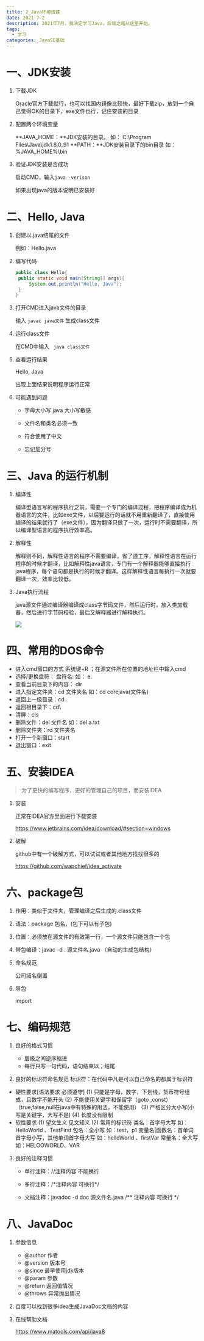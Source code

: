 ```yaml
---
title: 2_Java环境搭建
date: 2021-7-2
description: 2021年7月，我决定学习Java，后端之路从这里开始。
tags:
  - 学习
categories: JavaSE基础
---
```


# 一、JDK安装

1. 下载JDK

   Oracle官方下载就行，也可以找国内镜像比较快，最好下载zip，放到一个自己觉得OK的目录下，exe文件也行，记住安装的目录

2. 配置两个环境变量

   **JAVA_HOME：**JDK安装的目录。 如： C:\Program Files\Java\jdk1.8.0_91
   **PATH：**JDK安装目录下的bin目录 如：%JAVA_HOME%\bin

3. 验证JDK安装是否成功

   启动CMD，输入```java -verison```

   如果出现java的版本说明已安装好

# 二、Hello, Java

1. 创建以.java结尾的文件

   例如：Hello.java

2. 编写代码

   ```java
   public class Hello{
   	public static void main(String[] args){
   		System.out.println("Hello, Java");
   	}
   }
   ```

3. 打开CMD进入java文件的目录

   输入 ```javac java文件``` 生成class文件

4. 运行class文件

   在CMD中输入 ``` java class文件```

5. 查看运行结果

   Hello, Java

   出现上面结果说明程序运行正常

6. 可能遇到问题 

   - 字母大小写 java 大小写敏感

   - 文件名和类名必须一致

   - 符合使用了中文
   - 忘记加分号

# 三、Java 的运行机制

1. 编译性

   编译型语言写的程序执行之前，需要一个专门的编译过程，把程序编译成为机器语言的文件，比如exe文件，以后要运行的话就不用重新翻译了，直接使用编译的结果就行了（exe文件），因为翻译只做了一次，运行时不需要翻译，所以编译型语言的程序执行效率高。

2. 解释性

   解释则不同，解释性语言的程序不需要编译，省了道工序，解释性语言在运行程序的时候才翻译，比如解释性java语言，专门有一个解释器能够直接执行java程序，每个语句都是执行的时候才翻译。这样解释性语言每执行一次就要翻译一次，效率比较低。

3. Java执行流程

   java源文件通过编译器编译成class字节码文件，然后运行时，放入类加载器，然后进行字节码校验，最后又解释器进行解释执行。

   ![](../img/202211041507993.png)

# 四、常用的DOS命令

- 进入cmd窗口的方式 系统键+R ；在源文件所在位置的地址栏中输入cmd
- 选择/更换盘符： 盘符名: 如： e:
- 查看当前目录下的内容： dir
- 进入指定文件夹：cd 文件夹名 如：cd corejava(文件名)
- 返回上一级目录：cd..
- 返回根目录下：cd\
- 清屏：cls
- 删除文件：del 文件名 如：del a.txt
- 删除文件夹：rd 文件夹名
- 打开一个新窗口：start
- 退出窗口：exit



# 五、安装IDEA

> 为了更快的编写程序，更好的管理自己的项目，而安装IDEA

1. 安装

   正常在IDEA官方里面进行下载安装

   https://www.jetbrains.com/idea/download/#section=windows

2. 破解

   github中有一个破解方式，可以试试或者其他地方找找很多的

   https://github.com/wapchief/idea_activate

# 六、package包

1. 作用：类似于文件夹，管理编译之后生成的.class文件
2. 语法：package 包名，(包下可以有子包)
3. 位置：必须放在源文件的有效第一行，一个源文件只能包含一个包
4. 带包编译：javac -d . 源文件名.java （自动的生成包结构）
5. 命名规范

   公司域名倒置
6. 导包

   import

# 七、编码规范

1. 良好的格式习惯

   - 层级之间逆序缩进
   - 每行只写一句代码，语句结束以；结尾
2. 良好的标识符命名规范
    标识符：在代码中凡是可以自己命名的都属于标识符

  - 硬性要求[语法要求 必须遵守]
    (1) 只能是字母，数字，下划线，货币符号组成，且数字不能开头
    (2) 不能使用关键字和保留字（goto ,const）（true,false,null在java中有特殊的用法，不能使用）
    (3) 严格区分大小写(小写是关键字，大写不是)
    (4) 长度没有限制
  - 软性要求
    (1) 望文生义 见文知义
    (2) 常用的标识符
    类名：首字母大写 如：HelloWorld 、TestFirst
    包名：全小写 如：test，p1
    变量名|函数名：首单词首字母小写，其他单词首字母大写
    如：helloWorld 、firstVar
    常量名：全大写 如：HELOOWORLD、VAR
3. 良好的注释习惯

   - 单行注释：//注释内容 不能换行

   - 多行注释：/\*注释内容 可换行\*/

   - 文档注释：javadoc -d doc 源文件名.java
     /** 注释内容 可换行 */

# 八、JavaDoc

1. 参数信息

   - @author 作者
   - @version 版本号
   - @since 最早使用jdk版本
   - @param 参数
   - @return 返回值情况
   - @throws 异常抛出情况

2. 百度可以找到很多idea生成JavaDoc文档的内容

3. 在线帮助文档

   https://www.matools.com/api/java8